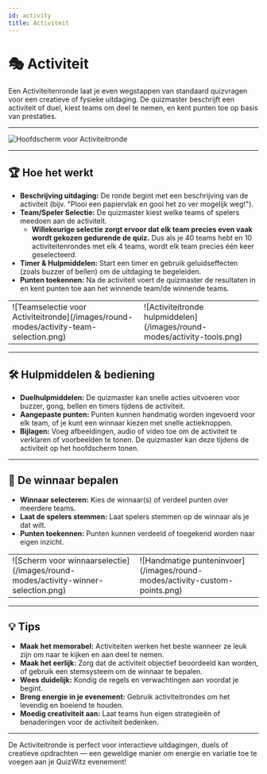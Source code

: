 ```yaml
---
id: activity
title: Activiteit
---
```


# 🎭 Activiteit

Een Activiteitenronde laat je even wegstappen van standaard quizvragen voor een creatieve of fysieke uitdaging. De quizmaster beschrijft een activiteit of duel, kiest teams om deel te nemen, en kent punten toe op basis van prestaties.

---

![Hoofdscherm voor Activiteitronde](/images/round-modes/activity-main-screen.png)

---

## 🏆 Hoe het werkt

- **Beschrijving uitdaging:** De ronde begint met een beschrijving van de activiteit (bijv. "Plooi een papiervlak en gooi het zo ver mogelijk weg!").
- **Team/Speler Selectie:** De quizmaster kiest welke teams of spelers meedoen aan de activiteit.
  - **Willekeurige selectie zorgt ervoor dat elk team precies even vaak wordt gekozen gedurende de quiz.** Dus als je 40 teams hebt en 10 activiteitenrondes met elk 4 teams, wordt elk team precies één keer geselecteerd.
- **Timer & Hulpmiddelen:** Start een timer en gebruik geluidseffecten (zoals buzzer of bellen) om de uitdaging te begeleiden.
- **Punten toekennen:** Na de activiteit voert de quizmaster de resultaten in en kent punten toe aan het winnende team/de winnende teams.

<table><tbody><tr><td markdown>
![Teamselectie voor Activiteitronde](/images/round-modes/activity-team-selection.png)
</td><td markdown>
![Activiteitronde hulpmiddelen](/images/round-modes/activity-tools.png)
</td></tr></tbody></table>

---

## 🛠️ Hulpmiddelen & bediening

- **Duelhulpmiddelen:** De quizmaster kan snelle acties uitvoeren voor buzzer, gong, bellen en timers tijdens de activiteit.
- **Aangepaste punten:** Punten kunnen handmatig worden ingevoerd voor elk team, of je kunt een winnaar kiezen met snelle actieknoppen.
- **Bijlagen:** Voeg afbeeldingen, audio of video toe om de activiteit te verklaren of voorbeelden te tonen. De quizmaster kan deze tijdens de activiteit op het hoofdscherm tonen.

---

## 🏅 De winnaar bepalen

- **Winnaar selecteren:** Kies de winnaar(s) of verdeel punten over meerdere teams.
- **Laat de spelers stemmen:** Laat spelers stemmen op de winnaar als je dat wilt.
- **Punten toekennen:** Punten kunnen verdeeld of toegekend worden naar eigen inzicht.

<table><tbody><tr><td markdown>
![Scherm voor winnaarselectie](/images/round-modes/activity-winner-selection.png)
</td><td markdown>
![Handmatige punteninvoer](/images/round-modes/activity-custom-points.png)
</td></tr></tbody></table>

---

## 💡 Tips

- **Maak het memorabel:** Activiteiten werken het beste wanneer ze leuk zijn om naar te kijken en aan deel te nemen.
- **Maak het eerlijk:** Zorg dat de activiteit objectief beoordeeld kan worden, of gebruik een stemsysteem om de winnaar te bepalen.
- **Wees duidelijk:** Kondig de regels en verwachtingen aan voordat je begint.
- **Breng energie in je evenement:** Gebruik activiteitrondes om het levendig en boeiend te houden.
- **Moedig creativiteit aan:** Laat teams hun eigen strategieën of benaderingen voor de activiteit bedenken.

---

De Activiteitronde is perfect voor interactieve uitdagingen, duels of creatieve opdrachten — een geweldige manier om energie en variatie toe te voegen aan je QuizWitz evenement!
